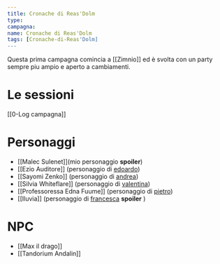 ```yaml
---
title: Cronache di Reas'Dolm
type: 
campagna:
name: Cronache di Reas'Dolm
tags: [Cronache-di-Reas'Dolm]
---
```


Questa prima campagna comincia a [[Zimnio]] ed è svolta con un party sempre piu ampio e aperto a cambiamenti. 

# Le sessioni

[[0-Log campagna]]

# Personaggi

- [[Malec Sulenet]](mio personaggio **spoiler**)
- [[Ezio Auditore]] (personaggio di [edoardo](https://www.instagram.com/_edward_ep/))
- [[Sayomi Zenko]] (personaggio di [andrea](https://www.instagram.com/winnies_jar/))
- [[Silvia Whiteflare]] (personaggio di [valentina](https://www.instagram.com/vale_99_hg/))
- [[Professoressa Edna Fuume]] (personaggio di [pietro](https://www.instagram.com/peter.marcer/?igshid=YmMyMTA2M2Y%3D)) 
- [[Iluvia]] (personaggio di [francesca](https://www.instagram.com/lolybup/) **spoiler** )

# NPC

- [[Max il drago]]
- [[Tandorium Andalin]]